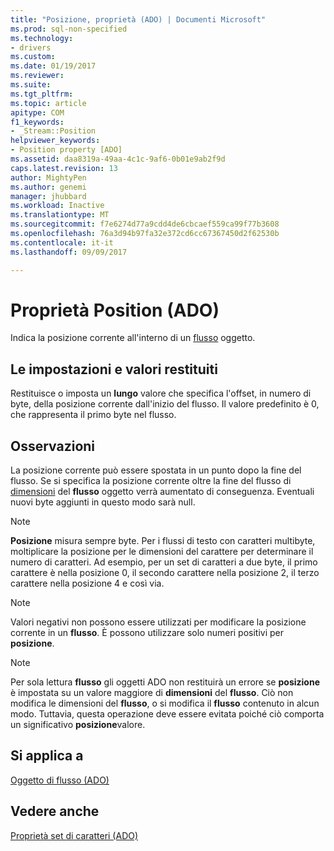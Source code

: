 ```yaml
---
title: "Posizione, proprietà (ADO) | Documenti Microsoft"
ms.prod: sql-non-specified
ms.technology:
- drivers
ms.custom: 
ms.date: 01/19/2017
ms.reviewer: 
ms.suite: 
ms.tgt_pltfrm: 
ms.topic: article
apitype: COM
f1_keywords:
- _Stream::Position
helpviewer_keywords:
- Position property [ADO]
ms.assetid: daa8319a-49aa-4c1c-9af6-0b01e9ab2f9d
caps.latest.revision: 13
author: MightyPen
ms.author: genemi
manager: jhubbard
ms.workload: Inactive
ms.translationtype: MT
ms.sourcegitcommit: f7e6274d77a9cdd4de6cbcaef559ca99f77b3608
ms.openlocfilehash: 76a3d94b97fa32e372cd6cc67367450d2f62530b
ms.contentlocale: it-it
ms.lasthandoff: 09/09/2017

---
```

# <a name="position-property-ado"></a>Proprietà Position (ADO)
Indica la posizione corrente all'interno di un [flusso](../../../ado/reference/ado-api/stream-object-ado.md) oggetto.  
  
## <a name="settings-and-return-values"></a>Le impostazioni e valori restituiti  
 Restituisce o imposta un **lungo** valore che specifica l'offset, in numero di byte, della posizione corrente dall'inizio del flusso. Il valore predefinito è 0, che rappresenta il primo byte nel flusso.  
  
## <a name="remarks"></a>Osservazioni  
 La posizione corrente può essere spostata in un punto dopo la fine del flusso. Se si specifica la posizione corrente oltre la fine del flusso di [dimensioni](../../../ado/reference/ado-api/size-property-ado-stream.md) del **flusso** oggetto verrà aumentato di conseguenza. Eventuali nuovi byte aggiunti in questo modo sarà null.  
  
> [!NOTE]
>  **Posizione** misura sempre byte. Per i flussi di testo con caratteri multibyte, moltiplicare la posizione per le dimensioni del carattere per determinare il numero di caratteri. Ad esempio, per un set di caratteri a due byte, il primo carattere è nella posizione 0, il secondo carattere nella posizione 2, il terzo carattere nella posizione 4 e così via.  
  
> [!NOTE]
>  Valori negativi non possono essere utilizzati per modificare la posizione corrente in un **flusso**. È possono utilizzare solo numeri positivi per **posizione**.  
  
> [!NOTE]
>  Per sola lettura **flusso** gli oggetti ADO non restituirà un errore se **posizione** è impostata su un valore maggiore di **dimensioni** del **flusso**. Ciò non modifica le dimensioni del **flusso**, o si modifica il **flusso** contenuto in alcun modo. Tuttavia, questa operazione deve essere evitata poiché ciò comporta un significativo **posizione**valore.  
  
## <a name="applies-to"></a>Si applica a  
 [Oggetto di flusso (ADO)](../../../ado/reference/ado-api/stream-object-ado.md)  
  
## <a name="see-also"></a>Vedere anche  
 [Proprietà set di caratteri (ADO)](../../../ado/reference/ado-api/charset-property-ado.md)

